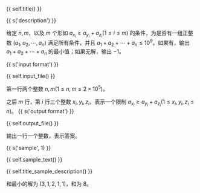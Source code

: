 {{ self.title() }}


{{ s('description') }}

给定 $n,m$，以及 $m$ 个形如 $a_{x_i}\ge a_{y_i}+a_{z_i}(1 \le i \le m)$ 的条件，为是否有一组正整数 $(a_1,a_2,\cdots,a_n)$ 满足所有条件，并且 $a_1+a_2+\cdots+a_n \le 10^{9}$。如果有，输出 $a_1+a_2+\cdots+a_n$ 的最小值；如果无解，输出 $-1$。

{{ s('input format') }}

{{ self.input_file() }}

第一行两个整数 $n,m(1 \le n,m \le 2\times 10^5)$。

之后 $m$ 行，第 $i$ 行三个整数 $x_i,y_i,z_i$，表示一个限制 $a_{x_i}\ge a_{y_i}+a_{z_i}(1\le x_i,y_i,z_i \le n)$。
{{ s('output format') }}

{{ self.output_file() }}

输出一行一个整数，表示答案。

{{ s('sample', 1) }}

{{ self.sample_text() }}


{{ self.title_sample_description() }}

和最小的解为 $(3,1,2,1,1)$，和为 $8$。

